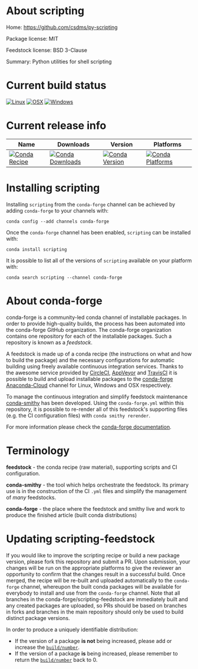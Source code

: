 About scripting
===============

Home: https://github.com/csdms/py-scripting

Package license: MIT

Feedstock license: BSD 3-Clause

Summary: Python utilities for shell scripting



Current build status
====================

[![Linux](https://img.shields.io/circleci/project/github/conda-forge/scripting-feedstock/master.svg?label=Linux)](https://circleci.com/gh/conda-forge/scripting-feedstock)
[![OSX](https://img.shields.io/travis/conda-forge/scripting-feedstock/master.svg?label=macOS)](https://travis-ci.org/conda-forge/scripting-feedstock)
[![Windows](https://img.shields.io/appveyor/ci/conda-forge/scripting-feedstock/master.svg?label=Windows)](https://ci.appveyor.com/project/conda-forge/scripting-feedstock/branch/master)

Current release info
====================

| Name | Downloads | Version | Platforms |
| --- | --- | --- | --- |
| [![Conda Recipe](https://img.shields.io/badge/recipe-scripting-green.svg)](https://anaconda.org/conda-forge/scripting) | [![Conda Downloads](https://img.shields.io/conda/dn/conda-forge/scripting.svg)](https://anaconda.org/conda-forge/scripting) | [![Conda Version](https://img.shields.io/conda/vn/conda-forge/scripting.svg)](https://anaconda.org/conda-forge/scripting) | [![Conda Platforms](https://img.shields.io/conda/pn/conda-forge/scripting.svg)](https://anaconda.org/conda-forge/scripting) |

Installing scripting
====================

Installing `scripting` from the `conda-forge` channel can be achieved by adding `conda-forge` to your channels with:

```
conda config --add channels conda-forge
```

Once the `conda-forge` channel has been enabled, `scripting` can be installed with:

```
conda install scripting
```

It is possible to list all of the versions of `scripting` available on your platform with:

```
conda search scripting --channel conda-forge
```


About conda-forge
=================

conda-forge is a community-led conda channel of installable packages.
In order to provide high-quality builds, the process has been automated into the
conda-forge GitHub organization. The conda-forge organization contains one repository
for each of the installable packages. Such a repository is known as a *feedstock*.

A feedstock is made up of a conda recipe (the instructions on what and how to build
the package) and the necessary configurations for automatic building using freely
available continuous integration services. Thanks to the awesome service provided by
[CircleCI](https://circleci.com/), [AppVeyor](https://www.appveyor.com/)
and [TravisCI](https://travis-ci.org/) it is possible to build and upload installable
packages to the [conda-forge](https://anaconda.org/conda-forge)
[Anaconda-Cloud](https://anaconda.org/) channel for Linux, Windows and OSX respectively.

To manage the continuous integration and simplify feedstock maintenance
[conda-smithy](https://github.com/conda-forge/conda-smithy) has been developed.
Using the ``conda-forge.yml`` within this repository, it is possible to re-render all of
this feedstock's supporting files (e.g. the CI configuration files) with ``conda smithy rerender``.

For more information please check the [conda-forge documentation](https://conda-forge.org/docs/).

Terminology
===========

**feedstock** - the conda recipe (raw material), supporting scripts and CI configuration.

**conda-smithy** - the tool which helps orchestrate the feedstock.
                   Its primary use is in the construction of the CI ``.yml`` files
                   and simplify the management of *many* feedstocks.

**conda-forge** - the place where the feedstock and smithy live and work to
                  produce the finished article (built conda distributions)


Updating scripting-feedstock
============================

If you would like to improve the scripting recipe or build a new
package version, please fork this repository and submit a PR. Upon submission,
your changes will be run on the appropriate platforms to give the reviewer an
opportunity to confirm that the changes result in a successful build. Once
merged, the recipe will be re-built and uploaded automatically to the
`conda-forge` channel, whereupon the built conda packages will be available for
everybody to install and use from the `conda-forge` channel.
Note that all branches in the conda-forge/scripting-feedstock are
immediately built and any created packages are uploaded, so PRs should be based
on branches in forks and branches in the main repository should only be used to
build distinct package versions.

In order to produce a uniquely identifiable distribution:
 * If the version of a package **is not** being increased, please add or increase
   the [``build/number``](https://conda.io/docs/user-guide/tasks/build-packages/define-metadata.html#build-number-and-string).
 * If the version of a package **is** being increased, please remember to return
   the [``build/number``](https://conda.io/docs/user-guide/tasks/build-packages/define-metadata.html#build-number-and-string)
   back to 0.
